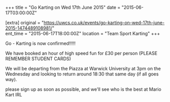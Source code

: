 +++
title = "Go Karting on Wed 17th June 2015"
date = "2015-06-17T03:00:00Z"

[extra]
original = "https://uwcs.co.uk/events/go-karting-on-wed-17th-june-2015-1474489108981/"    
ent_time = "2015-06-17T18:00:00Z"
location = "Team Sport Karting"
+++

Go - Karting is now confirmed\!\!\!\!\!

We have booked an hour of high speed fun for £30 per person (PLEASE REMEMBER STUDENT CARDS)

We will be departing from the Piazza at Warwick University at 3pm on the Wednesday and looking to return around 18:30 that same day (if all goes way).

please sign up as soon as possible, and we'll see who is the best at Mario Kart IRL


